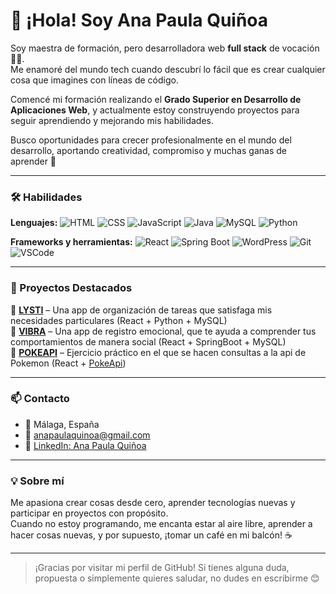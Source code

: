 # 👋 ¡Hola! Soy Ana Paula Quiñoa

Soy maestra de formación, pero desarrolladora web **full stack** de vocación 👩‍💻.  
Me enamoré del mundo tech cuando descubrí lo fácil que es crear cualquier cosa que imagines con líneas de código.

Comencé mi formación realizando el **Grado Superior en Desarrollo de Aplicaciones Web**, y actualmente estoy construyendo proyectos para seguir aprendiendo y mejorando mis habilidades.  

Busco oportunidades para crecer profesionalmente en el mundo del desarrollo, aportando creatividad, compromiso y muchas ganas de aprender 🚀

---

### 🛠 Habilidades

**Lenguajes:**
![HTML](https://img.shields.io/badge/HTML-E34F26?style=for-the-badge&logo=html5&logoColor=white)
![CSS](https://img.shields.io/badge/CSS-1572B6?style=for-the-badge&logo=css3&logoColor=white)
![JavaScript](https://img.shields.io/badge/JavaScript-F7DF1E?style=for-the-badge&logo=javascript&logoColor=black)
![Java](https://img.shields.io/badge/Java-007396?style=for-the-badge&logo=java&logoColor=white)
![MySQL](https://img.shields.io/badge/MySQL-4479A1?style=for-the-badge&logo=mysql&logoColor=white)
![Python](https://img.shields.io/badge/Python-3776AB?style=for-the-badge&logo=python&logoColor=white)

**Frameworks y herramientas:**
![React](https://img.shields.io/badge/React-20232A?style=for-the-badge&logo=react&logoColor=61DAFB)
![Spring Boot](https://img.shields.io/badge/Spring_Boot-6DB33F?style=for-the-badge&logo=spring-boot&logoColor=white)
![WordPress](https://img.shields.io/badge/WordPress-21759B?style=for-the-badge&logo=wordpress&logoColor=white)
![Git](https://img.shields.io/badge/Git-F05032?style=for-the-badge&logo=git&logoColor=white)
![VSCode](https://img.shields.io/badge/VSCode-007ACC?style=for-the-badge&logo=visual-studio-code&logoColor=white)

---

### 🚀 Proyectos Destacados

🔹 **[LYSTI](https://github.com/AnaPQ95/lysti)** – Una app de organización de tareas que satisfaga mis necesidades particulares 
      (React + Python + MySQL)   
🔹 **[VIBRA](https://github.com/pepinedo/Vibra)** – Una app de registro emocional, que te ayuda a comprender tus comportamientos de manera social 
      (React + SpringBoot + MySQL)   
🔹 **[POKEAPI](https://github.com/AnaPQ95/PokeApi)** – Ejercicio práctico en el que se hacen consultas a la api de Pokemon 
      (React + [PokeApi](https://pokeapi.co))


---

### 📫 Contacto

- 📍 Málaga, España  
- 📧 [anapaulaquinoa@gmail.com](mailto:anapaulaquinoa@gmail.com)  
- 🔗 [LinkedIn: Ana Paula Quiñoa](https://www.linkedin.com/in/ana-paula-qui%C3%B1oa-torcisi/)

---

### 💡 Sobre mí

Me apasiona crear cosas desde cero, aprender tecnologías nuevas y participar en proyectos con propósito.  
Cuando no estoy programando, me encanta estar al aire libre, aprender a hacer cosas nuevas, y por supuesto, ¡tomar un café en mi balcón! ☕

---

> ¡Gracias por visitar mi perfil de GitHub! Si tienes alguna duda, propuesta o simplemente quieres saludar, no dudes en escribirme 😊

